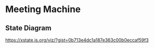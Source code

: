 # Meeting Machine

## State Diagram

https://xstate.js.org/viz/?gist=0b713e4dc1a187e363c00b0eccaf59f3
